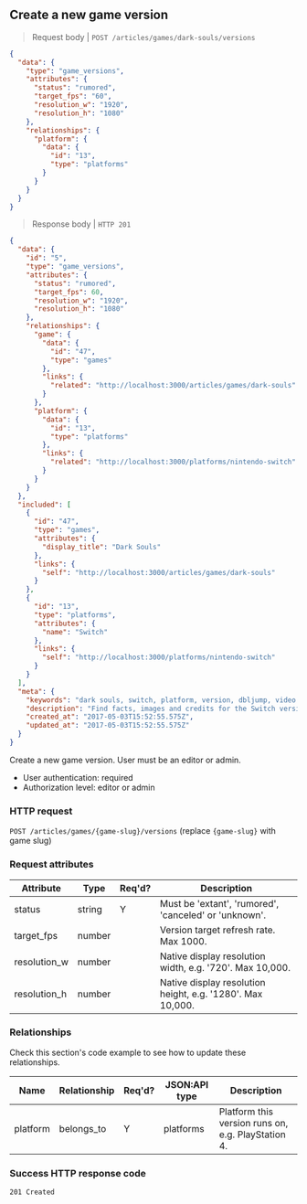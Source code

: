 ## <a name="game_versions_create"></a>Create a new game version

> Request body | `POST /articles/games/dark-souls/versions`

```JSON
{
  "data": {
    "type": "game_versions",
    "attributes": {
      "status": "rumored",
      "target_fps": "60",
      "resolution_w": "1920",
      "resolution_h": "1080"
    },
    "relationships": {
      "platform": {
        "data": {
          "id": "13",
          "type": "platforms"
        }
      }
    }
  }
}
```

> Response body | `HTTP 201`

```JSON
{
  "data": {
    "id": "5",
    "type": "game_versions",
    "attributes": {
      "status": "rumored",
      "target_fps": 60,
      "resolution_w": "1920",
      "resolution_h": "1080"
    },
    "relationships": {
      "game": {
        "data": {
          "id": "47",
          "type": "games"
        },
        "links": {
          "related": "http://localhost:3000/articles/games/dark-souls"
        }
      },
      "platform": {
        "data": {
          "id": "13",
          "type": "platforms"
        },
        "links": {
          "related": "http://localhost:3000/platforms/nintendo-switch"
        }
      }
    }
  },
  "included": [
    {
      "id": "47",
      "type": "games",
      "attributes": {
        "display_title": "Dark Souls"
      },
      "links": {
        "self": "http://localhost:3000/articles/games/dark-souls"
      }
    },
    {
      "id": "13",
      "type": "platforms",
      "attributes": {
        "name": "Switch"
      },
      "links": {
        "self": "http://localhost:3000/platforms/nintendo-switch"
      }
    }
  ],
  "meta": {
    "keywords": "dark souls, switch, platform, version, dbljump, video games, pc games, gaming",
    "description": "Find facts, images and credits for the Switch version of Dark Souls at Dbljump, the video game reference.",
    "created_at": "2017-05-03T15:52:55.575Z",
    "updated_at": "2017-05-03T15:52:55.575Z"
  }
}
```

Create a new game version. User must be an editor or admin.

* User authentication: required
* Authorization level: editor or admin

### HTTP request

`POST /articles/games/{game-slug}/versions` (replace `{game-slug}` with game slug)

### Request attributes

Attribute | Type | Req'd? | Description
--------- | ---- | ------ | -----------
status | string | Y | Must be 'extant', 'rumored', 'canceled' or 'unknown'.
target_fps | number | | Version target refresh rate. Max 1000.
resolution_w | number | | Native display resolution width, e.g. '720'. Max 10,000.
resolution_h | number | | Native display resolution height, e.g. '1280'. Max 10,000.

### Relationships

Check this section's code example to see how to update these relationships.

Name | Relationship | Req'd? | JSON:API type | Description
---- | ------------ | ------ | ------------- | -----------
platform | belongs_to | Y | platforms | Platform this version runs on, e.g. PlayStation 4.

### Success HTTP response code

`201 Created`
